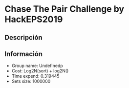 # Chase The Pair Challenge by HackEPS2019

## Descripción

## Información
- Group name: Undefinedp
- Cost: Log2N(sort) + log2N()
- Time expend: 0.319445
- Sets size: 1000000
